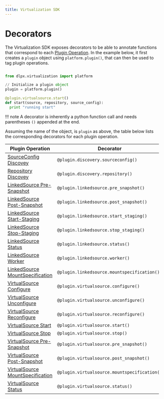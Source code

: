 ```yaml
---
title: Virtualization SDK
---
```


# Decorators

The Virtualization SDK exposes decorators to be able to annotate functions that correspond to each [Plugin Operation](Plugin_Operations.md). 
In the example below, it first creates a `plugin` object using `platform.plugin()`, that can then be used to tag plugin operations.


```python

from dlpx.virtualization import platform

// Initialize a plugin object
plugin = platform.plugin()

@plugin.virtualsource.start()
def start(source, repository, source_config):
  print "running start" 
```

!!! note
    A decorator is inherently a python function call and needs parentheses `()` appended at the end.

Assuming the name of the object, is `plugin` as above, the table below lists the corresponding decorators for each plugin operation.

Plugin Operation | Decorator
---------------- |  --------
[SourceConfig Discovey](Plugin_Operations.md#sourceconfig-discovery) | `@plugin.discovery.sourceconfig()`
[Repository Discovey](Plugin_Operations.md#repository-discovery) | `@plugin.discovery.repository()`
[LinkedSource Pre-Snapshot](Plugin_Operations.md#linkedsource-pre-snapshot) | `@plugin.linkedsource.pre_snapshot()`
[LinkedSource Post-Snapshot](Plugin_Operations.md#linkedsource-post-snapshot) | `@plugin.linkedsource.post_snapshot()`
[LinkedSource Start-Staging](Plugin_Operations.md#linkedsource-start-staging) | `@plugin.linkedsource.start_staging()`
[LinkedSource Stop-Staging](Plugin_Operations.md#linkedsource-stop-staging) | `@plugin.linkedsource.stop_staging()`
[LinkedSource Status](Plugin_Operations.md#linkedsource-status) | `@plugin.linkedsource.status()`
[LinkedSource Worker](Plugin_Operations.md#linkedsource-worker) | `@plugin.linkedsource.worker()`
[LinkedSource MountSpecification](Plugin_Operations.md#linkedsource-mountspecification) | `@plugin.linkedsource.mountspecification()`
[VirtualSource Configure](Plugin_Operations.md#virtualsource-configure) | `@plugin.virtualsource.configure()`
[VirtualSource Unconfigure](Plugin_Operations.md#virtualsource-unconfigure) | `@plugin.virtualsource.unconfigure()`
[VirtualSource Reconfigure](Plugin_Operations.md#virtualsource-reconfigure) | `@plugin.virtualsource.reconfigure()`
[VirtualSource Start](Plugin_Operations.md#virtualsource-start) | `@plugin.virtualsource.start()`
[VirtualSource Stop](Plugin_Operations.md#virtualsource-stop) | `@plugin.virtualsource.stop()`
[VirtualSource Pre-Snapshot](Plugin_Operations.md#virtualsource-pre-snapshot) | `@plugin.virtualsource.pre_snapshot()`
[VirtualSource Post-Snapshot](Plugin_Operations.md#virtualsource-post-snapshot) | `@plugin.virtualsource.post_snapshot()`
[VirtualSource MountSpecification](Plugin_Operations.md#virtualsource-mountspecification) | `@plugin.virtualsource.mountspecification()`
[VirtualSource Status](Plugin_Operations.md#virtualsource-status) | `@plugin.virtualsource.status()`